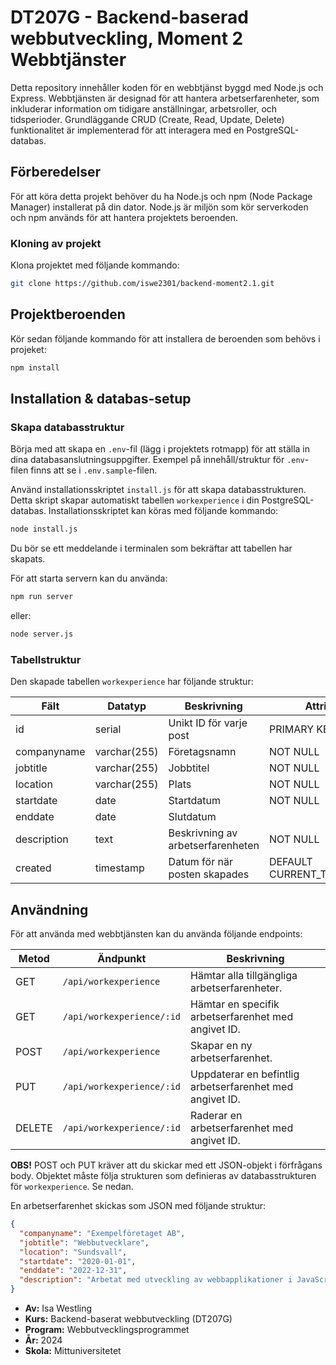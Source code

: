 # DT207G - Backend-baserad webbutveckling, Moment 2 Webbtjänster

Detta repository innehåller koden för en webbtjänst byggd med Node.js och Express. Webbtjänsten är designad för att hantera arbetserfarenheter, som inkluderar information om tidigare anställningar, arbetsroller, och tidsperioder. Grundläggande CRUD (Create, Read, Update, Delete) funktionalitet är implementerad för att interagera med en PostgreSQL-databas.

## Förberedelser

För att köra detta projekt behöver du ha Node.js och npm (Node Package Manager) installerat på din dator. Node.js är miljön som kör serverkoden och npm används för att hantera projektets beroenden.

### Kloning av projekt

Klona projektet med följande kommando:

```bash
git clone https://github.com/iswe2301/backend-moment2.1.git
```

## Projektberoenden

Kör sedan följande kommando för att installera de beroenden som behövs i projeket:

```bash
npm install
```

## Installation & databas-setup

### Skapa databasstruktur

Börja med att skapa en `.env`-fil (lägg i projektets rotmapp) för att ställa in dina databasanslutningsuppgifter. Exempel på innehåll/struktur för `.env`-filen finns att se i `.env.sample`-filen.

Använd installationsskriptet `install.js` för att skapa databasstrukturen. Detta skript skapar automatiskt tabellen `workexperience` i din PostgreSQL-databas. Installationsskriptet kan köras med följande kommando:

```bash
node install.js
```

Du bör se ett meddelande i terminalen som bekräftar att tabellen har skapats.

För att starta servern kan du använda:

```bash
npm run server
```
eller:

```bash
node server.js
```

### Tabellstruktur

Den skapade tabellen `workexperience` har följande struktur:

| Fält         | Datatyp          | Beskrivning                        | Attribut                         |
|--------------|------------------|------------------------------------|----------------------------------|
| id           | serial           | Unikt ID för varje post            | PRIMARY KEY                      |
| companyname  | varchar(255)     | Företagsnamn                       | NOT NULL                         |
| jobtitle     | varchar(255)     | Jobbtitel                          | NOT NULL                         |
| location     | varchar(255)     | Plats                              | NOT NULL                         |
| startdate    | date             | Startdatum                         | NOT NULL                         |
| enddate      | date             | Slutdatum                          |                                  |
| description  | text             | Beskrivning av arbetserfarenheten  | NOT NULL                         |
| created      | timestamp        | Datum för när posten skapades      | DEFAULT CURRENT_TIMESTAMP        |

## Användning

För att använda med webbtjänsten kan du använda följande endpoints:

| Metod   | Ändpunkt                   | Beskrivning                                              |
|---------|----------------------------|----------------------------------------------------------|
| GET     | `/api/workexperience`      | Hämtar alla tillgängliga arbetserfarenheter.             |
| GET     | `/api/workexperience/:id`  | Hämtar en specifik arbetserfarenhet med angivet ID.      |
| POST    | `/api/workexperience`      | Skapar en ny arbetserfarenhet.                           |
| PUT     | `/api/workexperience/:id`  | Uppdaterar en befintlig arbetserfarenhet med angivet ID. |
| DELETE  | `/api/workexperience/:id`  | Raderar en arbetserfarenhet med angivet ID.              |

**OBS!** POST och PUT kräver att du skickar med ett JSON-objekt i förfrågans body. Objektet måste följa strukturen som definieras av databasstrukturen för `workexperience`. Se nedan.

En arbetserfarenhet skickas som JSON med följande struktur:

```json
{
  "companyname": "Exempelföretaget AB",
  "jobtitle": "Webbutvecklare",
  "location": "Sundsvall",
  "startdate": "2020-01-01",
  "enddate": "2022-12-31",
  "description": "Arbetat med utveckling av webbapplikationer i JavaScript, HTML och CSS."
}
```

* **Av:** Isa Westling
* **Kurs:** Backend-baserat webbutveckling (DT207G)
* **Program:** Webbutvecklingsprogrammet
* **År:** 2024
* **Skola:** Mittuniversitetet